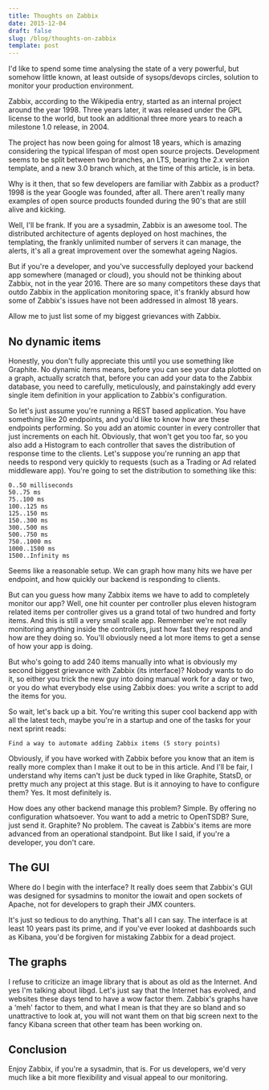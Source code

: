 ```yaml
---
title: Thoughts on Zabbix
date: 2015-12-04
draft: false
slug: /blog/thoughts-on-zabbix
template: post
---
```


I'd like to spend some time analysing the state of a very powerful, but somehow little known, at least outside of sysops/devops circles, solution to monitor your production environment.

<!-- end -->

Zabbix, according to the Wikipedia entry, started as an internal project around the year 1998. Three years later, it was released under the GPL license to the world, but took an additional three more years to reach a milestone 1.0 release, in 2004.

The project has now been going for almost 18 years, which is amazing considering the typical lifespan of most open source projects. Development seems to be split between two branches, an LTS, bearing the 2.x version template, and a new 3.0 branch which, at the time of this article, is in beta.

Why is it then, that so few developers are familiar with Zabbix as a product? 1998 is the year Google was founded, after all. There aren't really many examples of open source products founded during the 90's that are still alive and kicking.

Well, I'll be frank. If you are a sysadmin, Zabbix is an awesome tool. The distributed architecture of agents deployed on host machines, the templating, the frankly unlimited number of servers it can manage, the alerts, it's all a great improvement over the somewhat ageing Nagios.

But if you're a developer, and you've successfully deployed your backend app somewhere (managed or cloud), you should not be thinking about Zabbix, not in the year 2016. There are so many competitors these days that outdo Zabbix in the application monitoring space, it's frankly absurd how some of Zabbix's issues have not been addressed in almost 18 years.

Allow me to just list some of my biggest grievances with Zabbix.

## No dynamic items

Honestly, you don't fully appreciate this until you use something like Graphite. No dynamic items means, before you can see your data plotted on a graph, actually scratch that, before you can add your data to the Zabbix database, you need to carefully, meticulously, and painstakingly add every single item definition in your application to Zabbix's configuration.

So let's just assume you're running a REST based application. You have something like 20 endpoints, and you'd like to know how are these endpoints performing. So you add an atomic counter in every controller that just increments on each hit. Obviously, that won't get you too far, so you also add a Histogram to each controller that saves the distribution of response time to the clients. Let's suppose you're running an app that needs to respond very quickly to requests (such as a Trading or Ad related middleware app). You're going to set the distribution to something like this:

    0..50 milliseconds
    50..75 ms
    75..100 ms
    100..125 ms
    125..150 ms
    150..300 ms
    300..500 ms
    500..750 ms
    750..1000 ms
    1000..1500 ms
    1500..Infinity ms

Seems like a reasonable setup. We can graph how many hits we have per endpoint, and how quickly our backend is responding to clients.

But can you guess how many Zabbix items we have to add to completely monitor our app? Well, one hit counter per controller plus eleven histogram related items per controller gives us a grand total of two hundred and forty items. And this is still a very small scale app. Remember we're not really monitoring anything inside the controllers, just how fast they respond and how are they doing so. You'll obviously need a lot more items to get a sense of how your app is doing.

But who's going to add 240 items manually into what is obviously my second biggest grievance with Zabbix (its interface)? Nobody wants to do it, so either you trick the new guy into doing manual work for a day or two, or you do what everybody else using Zabbix does: you write a script to add the items for you.

So wait, let's back up a bit. You're writing this super cool backend app with all the latest tech, maybe you're in a startup and one of the tasks for your next sprint reads:

    Find a way to automate adding Zabbix items (5 story points)

Obviously, if you have worked with Zabbix before you know that an item is really more complex than I make it out to be in this article. And I'll be fair, I understand why items can't just be duck typed in like Graphite, StatsD, or pretty much any project at this stage. But is it annoying to have to configure them? Yes. It most definitely is.

How does any other backend manage this problem? Simple. By offering no configuration whatsoever. You want to add a metric to OpenTSDB? Sure, just send it. Graphite? No problem. The caveat is Zabbix's items are more advanced from an operational standpoint. But like I said, if you're a developer, you don't care.

## The GUI

Where do I begin with the interface? It really does seem that Zabbix's GUI was designed for sysadmins to monitor the iowait and open sockets of Apache, not for developers to graph their JMX counters.

It's just so tedious to do anything. That's all I can say. The interface is at least 10 years past its prime, and if you've ever looked at dashboards such as Kibana, you'd be forgiven for mistaking Zabbix for a dead project.

## The graphs

I refuse to criticize an image library that is about as old as the Internet. And yes I'm talking about libgd. Let's just say that the Internet has evolved, and websites these days tend to have a wow factor them. Zabbix's graphs have a ‘meh' factor to them, and what I mean is that they are so bland and so unattractive to look at, you will not want them on that big screen next to the fancy Kibana screen that other team has been working on.

## Conclusion

Enjoy Zabbix, if you're a sysadmin, that is. For us developers, we'd very much like a bit more flexibility and visual appeal to our monitoring.

